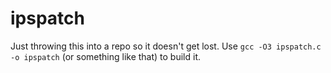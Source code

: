# ipspatch

Just throwing this into a repo so it doesn't get lost. Use `gcc -O3 ipspatch.c -o ipspatch` (or something like that) to build it.

